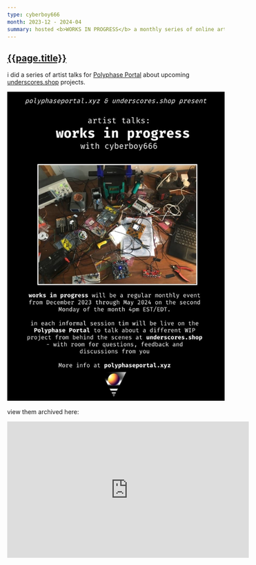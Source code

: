 ```yaml
---
type: cyberboy666
month: 2023-12 - 2024-04
summary: hosted <b>WORKS IN PROGRESS</b> a monthly series of online artist talks about upcoming <i>underscores</i> projects
---
```


## [ {{page.title}} ]({{page.url}})

i did a series of artist talks for [Polyphase Portal](https://polyphaseportal.xyz) about upcoming [underscores.shop](https://underscores.shop) projects.

![wip](/images/cyberboy666/wip-1.jpg)

view them archived here:

<iframe title="WORKS IN PROGRESS" width="560" height="315" src="https://videos.scanlines.xyz/video-playlists/embed/e1f3ad14-5d44-4ca6-b259-6a59effa879a" frameborder="0" allowfullscreen="" sandbox="allow-same-origin allow-scripts allow-popups"></iframe>

